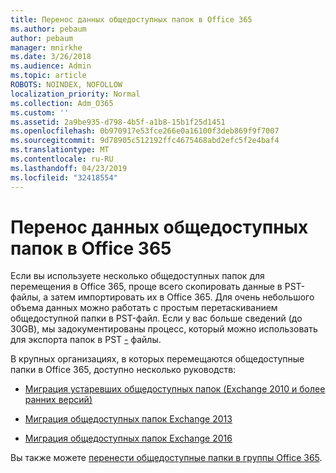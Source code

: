 ```yaml
---
title: Перенос данных общедоступных папок в Office 365
ms.author: pebaum
author: pebaum
manager: mnirkhe
ms.date: 3/26/2018
ms.audience: Admin
ms.topic: article
ROBOTS: NOINDEX, NOFOLLOW
localization_priority: Normal
ms.collection: Adm_O365
ms.custom: ''
ms.assetid: 2a9be935-d798-4b5f-a1b8-15b1f25d1451
ms.openlocfilehash: 0b970917e53fce266e0a16100f3deb869f9f7007
ms.sourcegitcommit: 9d78905c512192ffc4675468abd2efc5f2e4baf4
ms.translationtype: MT
ms.contentlocale: ru-RU
ms.lasthandoff: 04/23/2019
ms.locfileid: "32418554"
---
```

# <a name="migrate-public-folder-data-to-office-365"></a>Перенос данных общедоступных папок в Office 365

Если вы используете несколько общедоступных папок для перемещения в Office 365, проще всего скопировать данные в PST-файлы, а затем импортировать их в Office 365. Для очень небольшого объема данных можно работать с простым перетаскиванием общедоступной папки в PST-файл. Если у вас больше сведений (до 30GB), мы задокументированы процесс, который можно использовать для экспорта папок в PST [-](https://technet.microsoft.com/library/dn874017%28v=exchg.150%29.aspx#PSTMigrate) файлы. 
  
В крупных организациях, в которых перемещаются общедоступные папки в Office 365, доступно несколько руководств:
  
- [Миграция устаревших общедоступных папок (Exchange 2010 и более ранних версий)](https://technet.microsoft.com/library/dn874017%28v=exchg.150%29.aspx)
    
- [Миграция общедоступных папок Exchange 2013](https://technet.microsoft.com/library/mt798260%28v=exchg.150%29.aspx)
    
- [Миграция общедоступных папок Exchange 2016](https://technet.microsoft.com/library/mt798260%28v=exchg.160%29.aspx)
    
Вы также можете [перенести общедоступные папки в группы Office 365](https://technet.microsoft.com/library/mt843872%28v=exchg.150%29.aspx).
  

